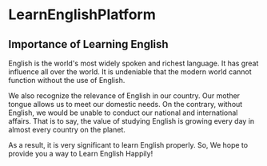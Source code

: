# LearnEnglishPlatform

## Importance of Learning English

English is the world's most widely spoken and richest language. It has great influence all over the world. It is undeniable that the modern world cannot function without the use of English. 

We also recognize the relevance of English in our country. Our mother tongue allows us to meet our domestic needs. On the contrary, without English, we would be unable to conduct our national and international affairs. That is to say, the value of studying English is growing every day in almost every country on the planet.

As a result, it is very significant to learn English properly. So, We hope to provide you a way to Learn English Happily!
